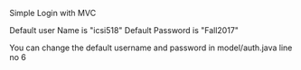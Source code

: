 Simple Login with MVC 

Default user Name is "icsi518"
Default Password is "Fall2017"

You can change the default username and password in model/auth.java line no 6
